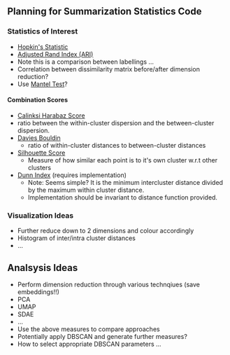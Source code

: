 Planning for Summarization Statistics Code
------------------------------------------
### Statistics of Interest
- [Hopkin's Statistic](https://en.wikipedia.org/wiki/Hopkins_statistic)
- [Adjusted Rand Index (ARI)](https://scikit-learn.org/stable/modules/generated/sklearn.metrics.adjusted_rand_score.html#sklearn.metrics.adjusted_rand_score)
 - Note this is a comparison between labellings ...
- Correlation between dissimilarity matrix before/after dimension reduction?
 - Use [Mantel Test](https://en.wikipedia.org/wiki/Mantel_test)?
 
 #### Combination Scores
- [Calinksi Harabaz Score](https://scikit-learn.org/stable/modules/generated/sklearn.metrics.calinski_harabaz_score.html#sklearn.metrics.calinski_harabaz_score)
 - ratio between the within-cluster dispersion and the between-cluster dispersion.
- [Davies Bouldin](https://scikit-learn.org/stable/modules/generated/sklearn.metrics.davies_bouldin_score.html#sklearn.metrics.davies_bouldin_score)
   - ratio of within-cluster distances to between-cluster distances
- [Silhouette Score](https://scikit-learn.org/stable/modules/generated/sklearn.metrics.silhouette_score.html#sklearn.metrics.silhouette_score)
   - Measure of how similar each point is to it's own cluster w.r.t other clusters
- [Dunn Index](https://en.wikipedia.org/wiki/Dunn_index) (requires implementation)
   - Note: Seems simple? It is the minimum intercluster distance divided by the maximum within cluster distance.
   - Implementation should be invariant to distance function provided.

### Visualization Ideas
- Further reduce down to 2 dimensions and colour accordingly
- Histogram of inter/intra cluster distances
-  ...
 
 Analsysis Ideas
 ---------------
- Perform dimension reduction through various technqiues (save embeddings!!)
 - PCA
 - UMAP
 - SDAE
 - ...
- Use the above measures to compare approaches
- Potentially apply DBSCAN and generate further measures?
 - How to select appropriate DBSCAN parameters ...
